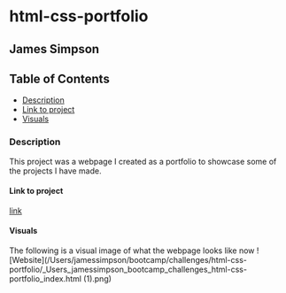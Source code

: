 # html-css-portfolio

## James Simpson

## Table of Contents
- [Description](#description)
- [Link to project](#link-to-project)
- [Visuals](#visuals)

### Description
This project was a webpage I created as a portfolio to showcase some of the projects I have made.

#### Link to project
[link](https://jsimps39.github.io/html-css-portfolio/)

#### Visuals
The following is a visual image of what the webpage looks like now
![Website](/Users/jamessimpson/bootcamp/challenges/html-css-portfolio/_Users_jamessimpson_bootcamp_challenges_html-css-portfolio_index.html (1).png)

